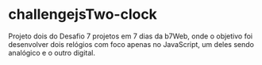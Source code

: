 # challengejsTwo-clock
Projeto dois do Desafio 7 projetos em 7 dias da b7Web, onde o objetivo foi desenvolver dois relógios com foco apenas no JavaScript, um deles sendo analógico e o outro digital.
